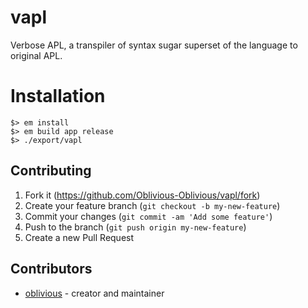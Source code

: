 # vapl

Verbose APL, a transpiler of syntax sugar superset of the language to original APL.

# Installation

```
$> em install
$> em build app release
$> ./export/vapl
```

## Contributing

1. Fork it (<https://github.com/Oblivious-Oblivious/vapl/fork>)
2. Create your feature branch (`git checkout -b my-new-feature`)
3. Commit your changes (`git commit -am 'Add some feature'`)
4. Push to the branch (`git push origin my-new-feature`)
5. Create a new Pull Request

## Contributors

- [oblivious](https://github.com/Oblivious-Oblivious) - creator and maintainer
